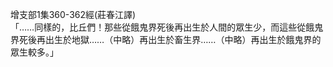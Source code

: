 增支部1集360-362經(莊春江譯)  
「……同樣的，比丘們！那些從餓鬼界死後再出生於人間的眾生少，而這些從餓鬼界死後再出生於地獄……（中略）再出生於畜生界……（中略）再出生於餓鬼界的眾生較多。」  
  
  
